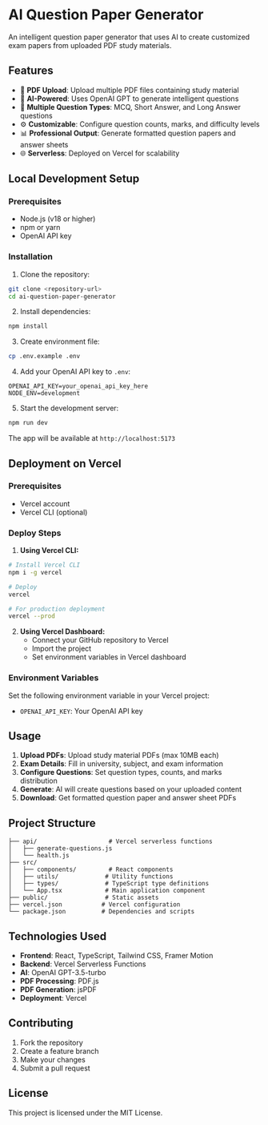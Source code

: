# AI Question Paper Generator

An intelligent question paper generator that uses AI to create customized exam papers from uploaded PDF study materials.

## Features

- 📄 **PDF Upload**: Upload multiple PDF files containing study material
- 🤖 **AI-Powered**: Uses OpenAI GPT to generate intelligent questions
- 📝 **Multiple Question Types**: MCQ, Short Answer, and Long Answer questions
- ⚙️ **Customizable**: Configure question counts, marks, and difficulty levels
- 📊 **Professional Output**: Generate formatted question papers and answer sheets
- 🌐 **Serverless**: Deployed on Vercel for scalability

## Local Development Setup

### Prerequisites

- Node.js (v18 or higher)
- npm or yarn
- OpenAI API key

### Installation

1. Clone the repository:
```bash
git clone <repository-url>
cd ai-question-paper-generator
```

2. Install dependencies:
```bash
npm install
```

3. Create environment file:
```bash
cp .env.example .env
```

4. Add your OpenAI API key to `.env`:
```env
OPENAI_API_KEY=your_openai_api_key_here
NODE_ENV=development
```

5. Start the development server:
```bash
npm run dev
```

The app will be available at `http://localhost:5173`

## Deployment on Vercel

### Prerequisites

- Vercel account
- Vercel CLI (optional)

### Deploy Steps

1. **Using Vercel CLI:**
```bash
# Install Vercel CLI
npm i -g vercel

# Deploy
vercel

# For production deployment
vercel --prod
```

2. **Using Vercel Dashboard:**
   - Connect your GitHub repository to Vercel
   - Import the project
   - Set environment variables in Vercel dashboard

### Environment Variables

Set the following environment variable in your Vercel project:

- `OPENAI_API_KEY`: Your OpenAI API key

## Usage

1. **Upload PDFs**: Upload study material PDFs (max 10MB each)
2. **Exam Details**: Fill in university, subject, and exam information
3. **Configure Questions**: Set question types, counts, and marks distribution
4. **Generate**: AI will create questions based on your uploaded content
5. **Download**: Get formatted question paper and answer sheet PDFs

## Project Structure

```
├── api/                    # Vercel serverless functions
│   ├── generate-questions.js
│   └── health.js
├── src/
│   ├── components/         # React components
│   ├── utils/             # Utility functions
│   ├── types/             # TypeScript type definitions
│   └── App.tsx            # Main application component
├── public/                # Static assets
├── vercel.json           # Vercel configuration
└── package.json          # Dependencies and scripts
```

## Technologies Used

- **Frontend**: React, TypeScript, Tailwind CSS, Framer Motion
- **Backend**: Vercel Serverless Functions
- **AI**: OpenAI GPT-3.5-turbo
- **PDF Processing**: PDF.js
- **PDF Generation**: jsPDF
- **Deployment**: Vercel

## Contributing

1. Fork the repository
2. Create a feature branch
3. Make your changes
4. Submit a pull request

## License

This project is licensed under the MIT License.